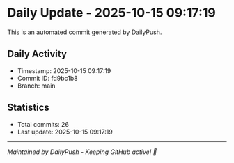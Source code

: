 # Daily Update - 2025-10-15 09:17:19

This is an automated commit generated by DailyPush.

## Daily Activity
- Timestamp: 2025-10-15 09:17:19
- Commit ID: fd9bc1b8
- Branch: main

## Statistics
- Total commits: 26
- Last update: 2025-10-15 09:17:19

---
*Maintained by DailyPush - Keeping GitHub active! 🚀*
